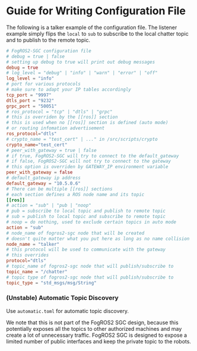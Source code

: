 # Guide for Writing Configuration File

The following is a talker example of the configuration file. The listener example simply flips the `local` to `sub` to subscribe to the local chatter topic and to publish to the remote topic.
```toml
# FogROS2-SGC configuration file
# debug = true | false 
# setting up debug to true will print out debug messages
debug = true
# log_level = "debug" | "info" | "warn" | "error" | "off"
log_level = "info"
# port for various protocols
# make sure to adapt your IP tables accordingly
tcp_port = "9997"
dtls_port = "9232"
grpc_port = "50051"
# ros_protocol = "tcp" | "dtls" | "grpc"
# this is overriden by the [[ros]] section
# this is used when no [[ros]] section is defined (auto mode)
# or routing infomation advertisement
ros_protocol="dtls"
# crypto_name = "test_cert" | ..." in /src/scripts/crypto
crypto_name="test_cert"
# peer_with_gateway = true | false
# if true, FogROS2-SGC will try to connect to the default_gateway
# if false, FogROS2-SGC will not try to connect to the gateway
# this option is overriden by GATEWAY_IP environment variable
peer_with_gateway = false
# default_gateway ip address
default_gateway = "10.5.0.6"
# There can be multiple [[ros]] sections
# each section defines a ROS node name and its topic
[[ros]]
# action = "sub" | "pub | "noop"
# pub = subscribe to local topic and publish to remote topic
# sub = publish to local topic and subscribe to remote topic
# noop = do nothing, used to exclude certain topics in auto mode
action = "sub"
# node_name of fogros2-sgc node that will be created
# doesn't quite matter what you put here as long as no name collision
node_name = "talker"
# this protocol will be used to communicate with the gateway
# this overrides 
protocol="dtls"
# topic_name of fogros2-sgc node that will publish/subscribe to
topic_name = "/chatter"
# topic type of fogros2-sgc node that will publish/subscribe to
topic_type = "std_msgs/msg/String"
```

### (Unstable) Automatic Topic Discovery
Use `automatic.toml` for automatic topic discovery. 

We note that this is not part of the FogROS2 SGC design, because this potentially 
exposes all the topics to other authorized machines and may create a lot of unnecessary traffic. FogROS2 SGC is designed to expose a limited number of public 
interfaces and keep the private topic to the robots. 
